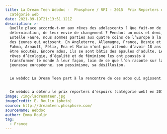 ```yaml
---
title: La Dream Teen Webdoc -  Phosphore / RFI - 2015  Prix Reporters d’espoirs
  catégorie web
date: 2021-09-19T21:13:51.121Z
description: >-
  Quelle place accorde-t-on aux rêves des adolescents ? Que fait-on de leur
  détermination, de leur envie de changement ? Pendant un mois et demi, avec
  Estelle Faure, nous sommes parties aux quatre coins de l’Europe à la rencontre
  des jeunes qui agissent. En Angleterre, Allemagne, France, Bosnie et Bulgarie,
  Fahma, Arnault, Félix, Ena et Maria n’ont pas attendu d’avoir 18 ans pour
  être écoutés. Encore ados, ils se sont bâtis des épaules d’adulte. Leur
  rêves d’écologie, d’égalité et de féminisme les ont poussés à
  transformer le monde à leur façon, loin de ce que l’on raconte sur la
  jeunesse européenne, son pessimisme, sa désillusion. 


  Le webdoc La Dream Teen part à la rencontre de ces ados qui agissent. Ce reportage multimédia long format est un mélange de textes, sons, photos, vidéos, infographies permettant une immersion dans la vie des ados et une rencontre enrichie avec chacun d’eux. Sa lecture, basée sur le scroll permet au lecteur de suivre la narration de façon zen et fluide, de se laisser emporter par le récit. 


  Ce webdoc a obtenu le prix reporters d’espoirs (catégorie web) en 2015.
image: /img/ladreamteen.jpg
imageCredit: E. Roulin (photo)
source: http://dreamteen.phosphore.com/
sourceName: Webdoc
author: Emma Roulin
tag:
  - France
---
```

